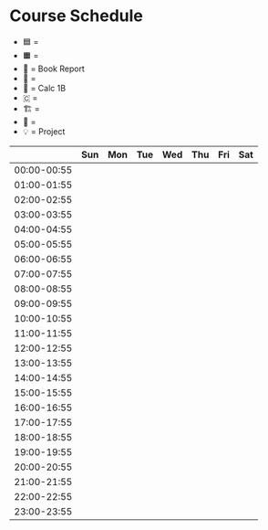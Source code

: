 # Course Schedule

* 🟦 = 
* 🟧 = 
* 🔖 = Book Report
* 💾 = 
* 🧮 = Calc 1B
* 🇨 = 
* 🏗️ = 
* 📐 = 
* 💡 = Project 


|             | Sun       | Mon       | Tue       | Wed       | Thu       | Fri       | Sat       |
| ----------- | --------- | --------- | --------- | --------- | --------- | --------- | --------- |
| 00:00-00:55 |           |           |           |           |           |           |           |
| 01:00-01:55 |           |           |           |           |           |           |           |
| 02:00-02:55 |           |           |           |           |           |           |           |
| 03:00-03:55 |           |           |           |           |           |           |           |           
| 04:00-04:55 |           |           |           |           |           |           |           |
| 05:00-05:55 |           |           |           |           |           |           |           |
| 06:00-06:55 |           |           |           |           |           |           |           |
| 07:00-07:55 |           |           |           |           |           |           |           |
| 08:00-08:55 |           |           |           |           |           |           |           |
| 09:00-09:55 |           |           |           |           |           |           |           |
| 10:00-10:55 |           |           |           |           |           |           |           |
| 11:00-11:55 |           |           |           |           |           |           |           |
| 12:00-12:55 |           |           |           |           |           |           |           |
| 13:00-13:55 |           |           |           |           |           |           |           |
| 14:00-14:55 |           |           |           |           |           |           |           |
| 15:00-15:55 |           |           |           |           |           |           |           |
| 16:00-16:55 |           |           |           |           |           |           |           |
| 17:00-17:55 |           |           |           |           |           |           |           |
| 18:00-18:55 |           |           |           |           |           |           |           |
| 19:00-19:55 |           |           |           |           |           |           |           |
| 20:00-20:55 |           |           |           |           |           |           |           |
| 21:00-21:55 |           |           |           |           |           |           |           |
| 22:00-22:55 |           |           |           |           |           |           |           |
| 23:00-23:55 |           |           |           |           |           |           |           |
